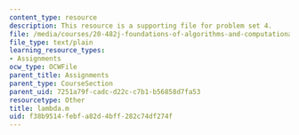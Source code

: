 ```yaml
---
content_type: resource
description: This resource is a supporting file for problem set 4.
file: /media/courses/20-482j-foundations-of-algorithms-and-computational-techniques-in-systems-biology-spring-2006/f38b9514febfa82d4bff282c74df274f_lambda.m
file_type: text/plain
learning_resource_types:
- Assignments
ocw_type: OCWFile
parent_title: Assignments
parent_type: CourseSection
parent_uid: 7251a79f-cadc-d22c-c7b1-b56858d7fa53
resourcetype: Other
title: lambda.m
uid: f38b9514-febf-a82d-4bff-282c74df274f
---
```

